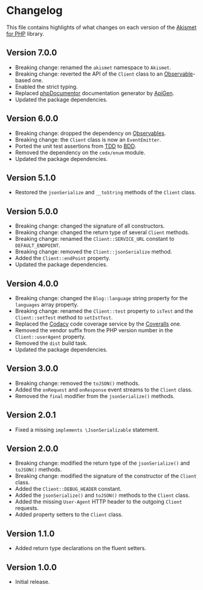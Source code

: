 # Changelog
This file contains highlights of what changes on each version of the [Akismet for PHP](https://github.com/cedx/akismet.php) library.

## Version 7.0.0
- Breaking change: renamed the `akismet` namespace to `Akismet`.
- Breaking change: reverted the API of the `Client` class to an [Observable](http://reactivex.io/intro.html)-based one.
- Enabled the strict typing.
- Replaced [phpDocumentor](https://www.phpdoc.org) documentation generator by [ApiGen](https://github.com/ApiGen/ApiGen).
- Updated the package dependencies.

## Version 6.0.0
- Breaking change: dropped the dependency on [Observables](http://reactivex.io/intro.html).
- Breaking change: the `Client` class is now an `EventEmitter`.
- Ported the unit test assertions from [TDD](https://en.wikipedia.org/wiki/Test-driven_development) to [BDD](https://en.wikipedia.org/wiki/Behavior-driven_development).
- Removed the dependency on the `cedx/enum` module.
- Updated the package dependencies.

## Version 5.1.0
- Restored the `jsonSerialize` and `__toString` methods of the `Client` class.

## Version 5.0.0
- Breaking change: changed the signature of all constructors.
- Breaking change: changed the return type of several `Client` methods.
- Breaking change: renamed the `Client::SERVICE_URL` constant to `DEFAULT_ENDPOINT`.
- Breaking change: removed the `Client::jsonSerialize` method.
- Added the `Client::endPoint` property.
- Updated the package dependencies.

## Version 4.0.0
- Breaking change: changed the `Blog::language` string property for the `languages` array property.
- Breaking change: renamed the `Client::test` property to `isTest` and the `Client::setTest` method to `setIstTest`.
- Replaced the [Codacy](https://www.codacy.com) code coverage service by the [Coveralls](https://coveralls.io) one.
- Removed the vendor suffix from the PHP version number in the `Client::userAgent` property.
- Removed the `dist` build task.
- Updated the package dependencies.

## Version 3.0.0
- Breaking change: removed the `toJSON()` methods.
- Added the `onRequest` and `onResponse` event streams to the `Client` class.
- Removed the `final` modifier from the `jsonSerialize()` methods.

## Version 2.0.1
- Fixed a missing `implements \JsonSerializable` statement.

## Version 2.0.0
- Breaking change: modified the return type of the `jsonSerialize()` and `toJSON()` methods.
- Breaking change: modified the signature of the constructor of the `Client` class.
- Added the `Client::DEBUG_HEADER` constant.
- Added the `jsonSerialize()` and `toJSON()` methods to the `Client` class.
- Added the missing `User-Agent` HTTP header to the outgoing `Client` requests.
- Added property setters to the `Client` class.

## Version 1.1.0
- Added return type declarations on the fluent setters.

## Version 1.0.0
- Initial release.
